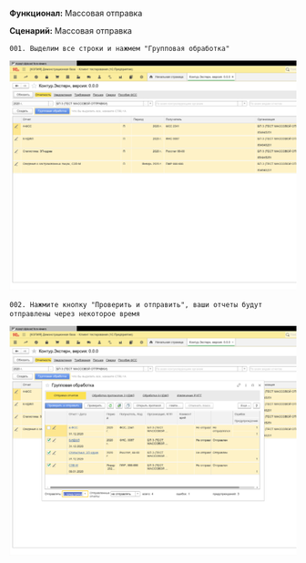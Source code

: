 **Функционал:** Массовая отправка


**Сценарий:** Массовая отправка

	001. Выделим все строки и нажмем "Групповая обработка"
![](Массовая_отправка/Массовая_отправка_2_Массовая_отправка_001.png)

	002. Нажмите кнопку "Проверить и отправить", ваши отчеты будут отправлены через некоторое время
![](Массовая_отправка/Массовая_отправка_8_Массовая_отправка_002.png)
